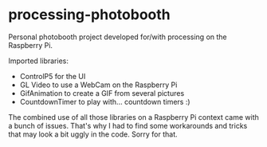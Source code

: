 # processing-photobooth
Personal photobooth project developed for/with processing on the Raspberry Pi.

Imported libraries:
- ControlP5 for the UI
- GL Video to use a WebCam on the Raspberry Pi
- GifAnimation to create a GIF from several pictures
- CountdownTimer to play with... countdown timers :)

The combined use of all those libraries on a Raspberry Pi context came with a bunch of issues.
That's why I had to find some workarounds and tricks that may look a bit uggly in the code. Sorry for that.
